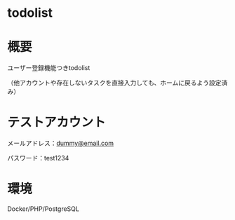 # todolist
# 概要
ユーザー登録機能つきtodolist

（他アカウントや存在しないタスクを直接入力しても、ホームに戻るよう設定済み）

# テストアカウント
メールアドレス：dummy@email.com

パスワード：test1234

# 環境
Docker/PHP/PostgreSQL
